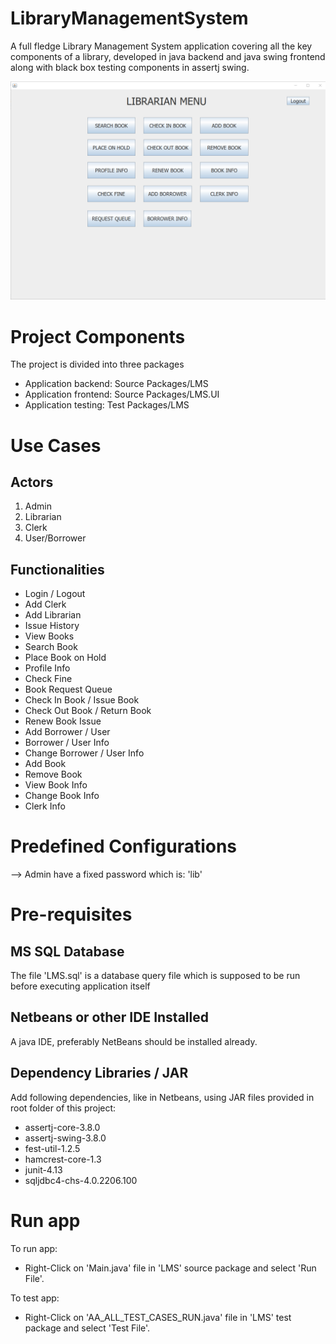 # LibraryManagementSystem
A full fledge Library Management System application covering all the key components of a library, developed in java backend and java swing frontend along with black box testing components in assertj swing.

![alt Sample Librarian Home UI](https://github.com/muhammadmoiza/LibraryManagementSystem/blob/master/LibrarianUISample.png?raw=true)

# Project Components
The project is divided into three packages
- Application backend:   Source Packages/LMS
- Application frontend:  Source Packages/LMS.UI
- Application testing:   Test Packages/LMS

# Use Cases
## Actors
1. Admin
2. Librarian
3. Clerk
4. User/Borrower
## Functionalities
- Login / Logout
- Add Clerk
- Add Librarian
- Issue History
- View Books
- Search Book
- Place Book on Hold
- Profile Info
- Check Fine
- Book Request Queue
- Check In Book / Issue Book
- Check Out Book / Return Book
- Renew Book Issue
- Add Borrower / User
- Borrower / User Info
- Change Borrower / User Info
- Add Book
- Remove Book
- View Book Info
- Change Book Info
- Clerk Info

# Predefined Configurations
--> Admin have a fixed password which is: 'lib'

# Pre-requisites
## MS SQL Database
The file 'LMS.sql' is a database query file which is supposed to be run before executing application itself
## Netbeans or other IDE Installed
A java IDE, preferably NetBeans should be installed already.
## Dependency Libraries / JAR
Add following dependencies, like in Netbeans, using JAR files provided in root folder of this project:
- assertj-core-3.8.0
- assertj-swing-3.8.0
- fest-util-1.2.5
- hamcrest-core-1.3
- junit-4.13
- sqljdbc4-chs-4.0.2206.100

# Run app
To run app:
- Right-Click on 'Main.java' file in 'LMS' source package and select 'Run File'.

To test app:
- Right-Click on 'AA_ALL_TEST_CASES_RUN.java' file in 'LMS' test package and select 'Test File'.
